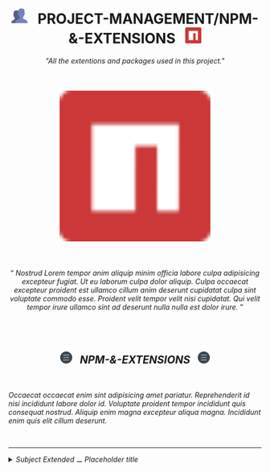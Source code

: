 <h1 class="hero__subject--npm" align="center">
  <img src="../../../../assets/media/icons/vendors/flat__users.svg" width="32px" /> &nbsp;
  <b>PROJECT-MANAGEMENT/NPM-&-EXTENSIONS</b> &nbsp;
  <img src="../../../../assets/media/icons/vendors/si__npm.svg" width="32px" />
</h1>
<div class="hero__main--npm" align="center">
  <i>
  "All the extentions and packages used in this project."
  </i>
  <br />
  <br />
  <br />
  <br />
  <img
  src="../../../../assets/media/icons/vendors/si__npm.svg"
  alt="placeholder main hero image"
  width="300px"
  />
  <br />
  <br />
  <br />
  <br />
  <q>
    <i>
    Nostrud Lorem tempor anim aliquip minim officia labore culpa adipisicing excepteur fugiat. Ut eu laborum culpa dolor aliquip. Culpa occaecat excepteur proident est ullamco cillum anim deserunt cupidatat culpa sint voluptate commodo esse. Proident velit tempor velit nisi cupidatat. Qui velit tempor irure ullamco sint ad deserunt nulla nulla est dolor irure.
    <i/>
  </q>
</div>

<br/>
<br/>
<br/>
<h2 class="heading__subcat-title--npm---v01" align="center">
  <img src="../../../../assets/media/icons/vendors/flat__menu.svg" width="24px" /> &nbsp;
  <b>NPM-&-EXTENSIONS</b> &nbsp;
  <img src="../../../../assets/media/icons/vendors/flat__menu.svg" width="24px" />
</h2>
<br/>

Occaecat occaecat enim sint adipisicing amet pariatur. Reprehenderit id nisi incididunt labore dolor id. Voluptate proident tempor incididunt quis consequat nostrud. Aliquip enim magna excepteur aliqua magna. Incididunt enim quis elit cillum deserunt.

<br/>

---

<details>
  <summary><i>Subject Extended ⚊ Placeholder title</i></summary>

---

<br/>

Occaecat occaecat enim sint adipisicing amet pariatur. Reprehenderit id nisi incididunt labore dolor id. Voluptate proident tempor incididunt quis consequat nostrud. Aliquip enim magna excepteur aliqua magna. Incididunt enim quis elit cillum deserunt.

<br/>

</details>
